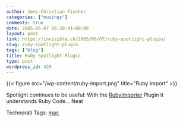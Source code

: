 ```yaml
---
author: Jens-Christian Fischer
categories: ["musings"]
comments: true
date: 2005-06-07 06:20:41+00:00
layout: post
link: https://invisible.ch/2005/06/07/ruby-spotlight-plugin/
slug: ruby-spotlight-plugin
tags: ["blog"]
title: Ruby Spotlight Plugin
type: post
wordpress_id: 420
---
```


{{< figure src="/wp-content/ruby-import.png" title="Ruby Import" >}}

  
Spotlight continues to be useful: With the [RubyImporter](https://www.apple.com/downloads/macosx/spotlight/rubyimporter.html) Plugin it understands Ruby Code... Neat


Technorati Tags: [mac](https://technorati.com/tag/mac)
